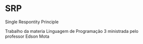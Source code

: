 # SRP
Single Respontity Principle


Trabalho da materia Linguagem de Programação 3 ministrada pelo professor Edson Mota
